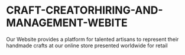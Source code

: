 # CRAFT-CREATORHIRING-AND-MANAGEMENT-WEBITE
Our Website provides a platform for talented artisans to represent their handmade crafts at our online store presented worldwide for retail
